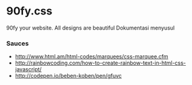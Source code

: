 # 90fy.css
90fy your website. All designs are beautiful
Dokumentasi menyusul

### Sauces
* http://www.html.am/html-codes/marquees/css-marquee.cfm
* http://rainbowcoding.com/how-to-create-rainbow-text-in-html-css-javascript/
* http://codepen.io/beben-koben/pen/gfuvc
